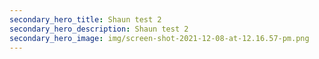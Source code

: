 ```yaml
---
secondary_hero_title: Shaun test 2
secondary_hero_description: Shaun test 2
secondary_hero_image: img/screen-shot-2021-12-08-at-12.16.57-pm.png
---
```

